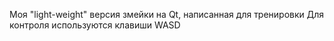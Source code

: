 Моя "light-weight" версия змейки на Qt, написанная для тренировки
Для контроля используются клавиши WASD
